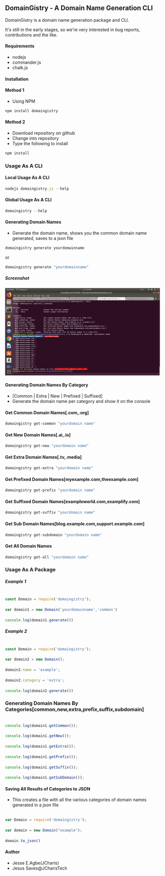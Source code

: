 ## DomainGistry - A Domain Name Generation CLI

DomainGistry is a domain name generation package and CLI.

It's still in the early stages, so we're very interested in bug reports, contributions and the like.


#### Requirements
+ nodejs
+ commander.js
+ chalk.js


#### Installation


#### Method 1

+ Using NPM
```bash
npm install domaingistry
```


#### Method 2
+ Download repository on github
+ Change into repository
+ Type the following to install
```bash
npm install 
```

### Usage As A CLI

#### Local Usage As A CLI
```js
nodejs domaingistry.js --help
```

#### Global Usage As A CLI
```js
domaingistry --help
```

#### Generating Domain Names
+ Generate the domain name, shows you the common domain name generated, saves to a json file
```js
domaingistry generate yourdomainname
```
or

```js
domaingistry generate "yourdomainname"
```

##### Screenshot
![](images/image.png)

#### Generating Domain Names By Category 
+ [Common | Extra | New | Prefixed | Suffixed]
+ Generate the domain name per category and show it on the console

#### Get Common Domain Names[.com,.org]
```bash
domaingistry get-common "yourdomain name"

```
#### Get New Domain Names[.ai,.io]
```bash
domaingistry get-new "yourdomain name"

```

#### Get Extra Domain Names[.tv,.media]
```bash
domaingistry get-extra "yourdomain name"

```
#### Get Prefixed Domain Names[myexample.com,theexample.com]
```bash
domaingistry get-prefix "yourdomain name"

```

#### Get Suffixed Domain Names[exampleworld.com,examplify.com]
```bash
domaingistry get-suffix "yourdomain name"

```
#### Get Sub Domain Names[blog.example.com,support.example.com]
```bash
domaingistry get-subdomain "yourdomain name"

```

#### Get All Domain Names
```bash
domaingistry get-all "yourdomain name"

```

### Usage As A Package
##### Example 1
```javascript

const Domain = require('domaingistry');

var domain1 = new Domain('yourdomainname','common')

console.log(domain1.generate())
```

##### Example 2
```javascript

const Domain = require('domaingistry');

var domain2 = new Domain();

domain2.name = 'example';

domain2.category = 'extra';

console.log(domain2.generate())
````

### Generating Domain Names By Categories[common,new,extra,prefix,suffix,subdomain]
```javascript

console.log(domain1.getCommon());

console.log(domain1.getNew());

console.log(domain1.getExtra());

console.log(domain1.getPrefix());

console.log(domain1.getSuffix());

console.log(domain1.getSubDomain());


````


#### Saving All Results of Categories to JSON
+ This creates a file with all the various categories of domain names generated in a json file

```javascript

var Domain = require('domaingistry');

var domain = new Domain("example");

domain.to_json()

````

#### Author
+ Jesse E.Agbe(JCharis)
+ Jesus Saves@JCharisTech
